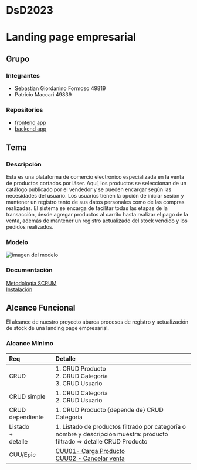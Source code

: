 # DsD2023
# Landing page empresarial

## Grupo
### Integrantes
* Sebastian Giordanino Formoso                 	49819
* Patricio Maccari                             	49839

### Repositorios
* [frontend app](https://github.com/PA7OOK/GPR-project.git)
* [backend app](https://github.com/PA7OOK/GPR-project-back.git)


## Tema
### Descripción
Esta es una plataforma de comercio electrónico especializada en la venta de productos cortados por láser. Aquí, los productos se seleccionan de un catálogo publicado por el vendedor y se pueden encargar según las necesidades del usuario. Los usuarios tienen la opción de iniciar sesión y mantener un registro tanto de sus datos personales como de las compras realizadas. El sistema se encarga de facilitar todas las etapas de la transacción, desde agregar productos al carrito hasta realizar el pago de la venta, además de mantener un registro actualizado del stock vendido y los pedidos realizados.


### Modelo
![imagen del modelo](https://github.com/sebasgiorda/DsD2023/assets/84205560/3af77ab4-e160-4f42-8077-dabad192a8d7)

### Documentación
[Metodología SCRUM](https://docs.google.com/document/d/1OEfmpBfHGT6yGiP8NScH9f3JHJPexk_zPa1qIa6-pPg/edit?usp=sharing)
<br>[Instalación](https://docs.google.com/document/d/1hqIAWIqBW7tiLpcaR3ARG91hbAgluvpK8ABS8aG0WiE/edit?usp=sharing)


## Alcance Funcional 
El alcance de nuestro proyecto abarca procesos de registro y actualización de stock de una landing page empresarial.
### Alcance Mínimo

|Req|Detalle|
|:-|:-|
|CRUD |1. CRUD Producto<br>2. CRUD Categoría<br>3. CRUD Usuario|
|CRUD simple|1. CRUD Categoría<br> 2. CRUD Usuario|
|CRUD dependiente|1. CRUD Producto {depende de} CRUD  Categoría|
|Listado<br>+<br>detalle| 1. Listado de productos filtrado por categoría o nombre y descripcion muestra: producto filtrado => detalle CRUD Producto<br>|
|CUU/Epic|[CUU01- Carga Producto](https://github.com/sebasgiorda/CUU1/blob/a38ab6e2a2a60549cfc512270e09a3cd38eda8f5/README.md)<br>[CUU02 - Cancelar venta](https://github.com/sebasgiorda/CUU2/blob/e34a5e36e860e7def805fb3e8f5f56ebcb012363/README.md)|
